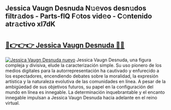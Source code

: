 ## Jessica Vaugn Desnuda N𝚞𝚎vos desn𝚞dos filtr𝚊dos - Parts-flQ F𝚘tos vid𝚎o - C𝚘ntenido atr𝚊ctivo xI7dK

# <h2><a href="http://mbcuj0.tromn.icu/?c=Jessica+Vaugn+Desnuda">🔗👉👉👉 Jessica Vaugn Desnuda 🔗🔗</a></h2>

[![Jessica Vaugn Desnuda nuevo](https://i.imgur.com/pEAQMta.gif)](http://mbcuj0.tromn.icu/?c=Jessica+Vaugn+Desnuda)
Jessica Vaugn Desnuda, una figura compleja y divisiva, elude la caracterización simple. Su uso pionero de los medios digitales para la autorrepresentación ha cautivado y enfurecido a los espectadores, encendiendo debates sobre la moralidad, la expresión artística y la naturaleza evolutiva de las comunidades en línea. A pesar de la ambigüedad de sus objetivos futuros, su papel en la configuración del mundo en línea es innegable. La determinación inquebrantable y el encanto innegable impulsan a Jessica Vaugn Desnuda hacia adelante en el reino virtual.
